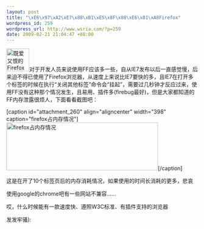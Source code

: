 ```yaml
--- 
layout: post
title: "\xE6\x97\xA2\xE7\x88\xB1\xE5\x8F\x88\xE6\x81\xA8Firefox"
wordpress_id: 259
wordpress_url: http://www.wsria.com/?p=259
date: 2009-02-21 21:04:47 +08:00
---
```

<img class="alignnone" title="既爱又恨的Firefox" src="http://www.mozilla.org.cn/images/product-firefox.png" alt="既爱又恨的Firefox" width="60" height="60" />对于开发人员来说使用FF应该多一些，自从IE7发布以后一直感觉慢，后来迫不得已使用了Firefox浏览器，从速度上来说比IE7要快的多，且IE7在打开多个标签的时候在执行“关闭其他标签”命令会“挂起”，需要过几秒钟才反应过来，使用FF没有这种那个情况发生，且易用、插件多(firebug最好)，但是大家都知道的FF内存泄露很烦人，下面看看截图吧：

[caption id="attachment_260" align="aligncenter" width="398" caption="firefox占内存情况"]<img class="size-full wp-image-260" title="firefox占内存情况" src="http://www.wsria.com/wp-content/uploads/2009/02/taskimg.png" alt="firefox占内存情况" width="398" height="126" />[/caption]

这是在开了10个标签页后的内存消耗情况，如果使用的时间长消耗的更多，悲哀

使用google的chrome吧有一些网站不兼容……

哎，什么时候能有一款速度快、遵照W3C标准、有插件支持的浏览器

发发牢骚):
